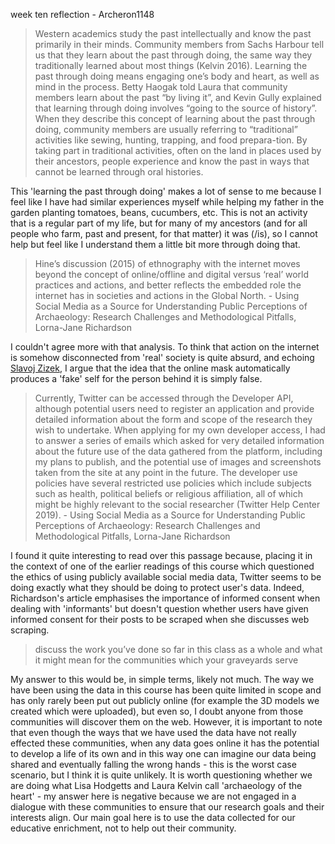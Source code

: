 week ten reflection - Archeron1148

>Western academics study the past intellectually and know the past primarily in their minds. Community members from Sachs Harbour tell us that they learn about the past  through  doing,  the  same  way  they  traditionally  learned  about  most  things (Kelvin 2016).  Learning  the  past  through  doing  means  engaging  one’s  body  and heart,  as  well  as  mind  in  the  process.  Betty  Haogak  told  Laura  that  community members learn about the past “by living it”, and Kevin Gully explained that learning through  doing  involves  “going  to  the  source  of  history”. When  they  describe  this concept of learning about the past through doing, community members are usually referring to “traditional” activities like sewing, hunting, trapping, and food prepara-tion. By taking part in traditional activities, often on the land in places used by their ancestors,  people  experience  and  know  the  past  in  ways  that  cannot  be  learned through  oral  histories.

This 'learning the past through doing' makes a lot of sense to me because I feel like I have had similar experiences myself while helping my father in the garden planting tomatoes, beans, cucumbers, etc. This is not an activity that is a regular part of my life, but for many of my ancestors (and for all people who farm, past and present, for that matter) it was (/is), so I cannot help but feel like I understand them a little bit more through doing that.

>Hine’s discussion (2015) of ethnography with the internet moves beyond the concept of online/offline and digital versus ‘real’ world practices and actions, and better reflects the embedded role the internet has in societies and actions in the Global North. - Using Social Media as a Source for Understanding Public Perceptions of Archaeology: Research Challenges and Methodological Pitfalls, Lorna-Jane Richardson

I couldn't agree more with that analysis. To think that action on the internet is somehow disconnected from 'real' society is quite absurd, and echoing [Slavoj Zizek](https://www.youtube.com/watch?v=7hzSqdG3V1Q), I argue that the idea that the online mask automatically produces a 'fake' self for the person behind it is simply false.

>Currently, Twitter can be accessed through the Developer API, although potential users need to register an application and provide detailed information about the form and scope of the research they wish to undertake. When applying for my own developer access, I had to answer a series of emails which asked for very detailed information about the future use of the data gathered from the platform, including my plans to publish, and the potential use of images and screenshots taken from the site at any point in the future. The developer use policies have several restricted use policies which include subjects such as health, political beliefs or religious affiliation, all of which might be highly relevant to the social researcher (Twitter Help Center 2019). - Using Social Media as a Source for Understanding Public Perceptions of Archaeology: Research Challenges and Methodological Pitfalls, Lorna-Jane Richardson

I found it quite interesting to read over this passage because, placing it in the context of one of the earlier readings of this course which questioned the ethics of using publicly available social media data, Twitter seems to be doing exactly what they should be doing to protect user's data. Indeed, Richardson's article emphasises the importance of informed consent when dealing with 'informants' but doesn't question whether users have given informed consent for their posts to be scraped when she discusses web scraping.

>discuss the work you’ve done so far in this class as a whole and what it might mean for the communities which your graveyards serve

My answer to this would be, in simple terms, likely not much. The way we have been using the data in this course has been quite limited in scope and has only rarely been put out publicly online (for example the 3D models we created which were uploaded), but even so, I doubt anyone from those communities will discover them on the web. However, it is important to note that even though the ways that we have used the data have not really effected these communities, when any data goes online it has the potential to develop a life of its own and in this way one can imagine our data being shared and eventually falling the wrong hands - this is the worst case scenario, but I think it is quite unlikely. It is worth questioning whether we are doing what Lisa Hodgetts and Laura Kelvin call 'archaeology of the heart' - my answer here is negative because we are not engaged in a dialogue with these communities to ensure that our research goals and their interests align. Our main goal here is to use the data collected for our educative enrichment, not to help out their community.
